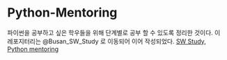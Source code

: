 # Python-Mentoring

파이썬을 공부하고 싶은 학우들을 위해 단계별로 공부 할 수 있도록 정리한 것이다.
이 레포지터리는 @Busan_SW_Study 로 이동되어 이어 작성되었다.
[SW Study, Python mentoring](https://github.com/Busan_SW_Study/Python-Mentoring)
